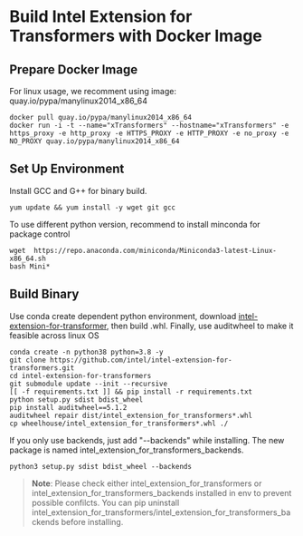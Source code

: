 # Build Intel Extension for Transformers with Docker Image
## Prepare Docker Image
For linux usage, we recomment using image: quay.io/pypa/manylinux2014_x86_64
```
docker pull quay.io/pypa/manylinux2014_x86_64
docker run -i -t --name="xTransformers" --hostname="xTransformers" -e https_proxy -e http_proxy -e HTTPS_PROXY -e HTTP_PROXY -e no_proxy -e NO_PROXY quay.io/pypa/manylinux2014_x86_64
```

## Set Up Environment
Install GCC and G++ for binary build.
```
yum update && yum install -y wget git gcc
```

To use different python version, recommend to install minconda for package control
```
wget  https://repo.anaconda.com/miniconda/Miniconda3-latest-Linux-x86_64.sh
bash Mini*
```

## Build Binary
Use conda create dependent python environment, download [intel-extension-for-transformer](https://github.com/intel/intel-extension-for-transformers), then build .whl. Finally, use auditwheel to make it feasible across linux OS
```
conda create -n python38 python=3.8 -y
git clone https://github.com/intel/intel-extension-for-transformers.git
cd intel-extension-for-transformers
git submodule update --init --recursive
[[ -f requirements.txt ]] && pip install -r requirements.txt
python setup.py sdist bdist_wheel
pip install auditwheel==5.1.2
auditwheel repair dist/intel_extension_for_transformers*.whl
cp wheelhouse/intel_extension_for_transformers*.whl ./
```
If you only use backends, just add "--backends" while installing. The new package is named intel_extension_for_transformers_backends.
```
python3 setup.py sdist bdist_wheel --backends
```
>**Note**: Please check either intel_extension_for_transformers or intel_extension_for_transformers_backends installed in env to prevent possible confilcts. You can pip uninstall intel_extension_for_transformers/intel_extension_for_transformers_backends before installing.